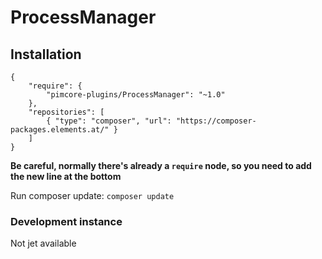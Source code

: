 # ProcessManager

## Installation
```
{
    "require": {
        "pimcore-plugins/ProcessManager": "~1.0"
    },
    "repositories": [
        { "type": "composer", "url": "https://composer-packages.elements.at/" }
    ]
}
```

**Be careful, normally there's already a `require` node, so you need to add the new line at the bottom**     

Run composer update: 
`composer update`

### Development instance
Not jet available